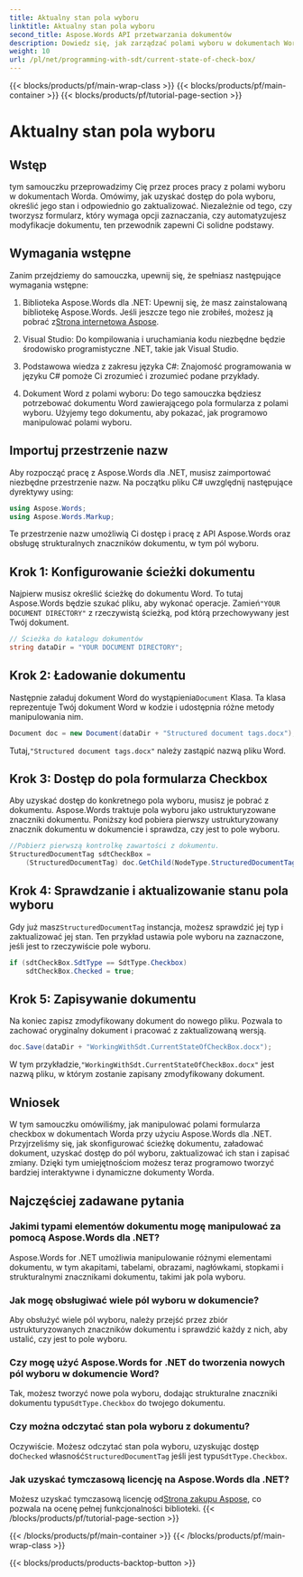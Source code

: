 ```yaml
---
title: Aktualny stan pola wyboru
linktitle: Aktualny stan pola wyboru
second_title: Aspose.Words API przetwarzania dokumentów
description: Dowiedz się, jak zarządzać polami wyboru w dokumentach Word za pomocą Aspose.Words dla .NET. Ten przewodnik obejmuje programowe konfigurowanie, aktualizowanie i zapisywanie pól wyboru.
weight: 10
url: /pl/net/programming-with-sdt/current-state-of-check-box/
---
```


{{< blocks/products/pf/main-wrap-class >}}
{{< blocks/products/pf/main-container >}}
{{< blocks/products/pf/tutorial-page-section >}}

# Aktualny stan pola wyboru

## Wstęp

tym samouczku przeprowadzimy Cię przez proces pracy z polami wyboru w dokumentach Worda. Omówimy, jak uzyskać dostęp do pola wyboru, określić jego stan i odpowiednio go zaktualizować. Niezależnie od tego, czy tworzysz formularz, który wymaga opcji zaznaczania, czy automatyzujesz modyfikacje dokumentu, ten przewodnik zapewni Ci solidne podstawy.

## Wymagania wstępne

Zanim przejdziemy do samouczka, upewnij się, że spełniasz następujące wymagania wstępne:

1.  Biblioteka Aspose.Words dla .NET: Upewnij się, że masz zainstalowaną bibliotekę Aspose.Words. Jeśli jeszcze tego nie zrobiłeś, możesz ją pobrać z[Strona internetowa Aspose](https://releases.aspose.com/words/net/).

2. Visual Studio: Do kompilowania i uruchamiania kodu niezbędne będzie środowisko programistyczne .NET, takie jak Visual Studio.

3. Podstawowa wiedza z zakresu języka C#: Znajomość programowania w języku C# pomoże Ci zrozumieć i zrozumieć podane przykłady.

4. Dokument Word z polami wyboru: Do tego samouczka będziesz potrzebować dokumentu Word zawierającego pola formularza z polami wyboru. Użyjemy tego dokumentu, aby pokazać, jak programowo manipulować polami wyboru.

## Importuj przestrzenie nazw

Aby rozpocząć pracę z Aspose.Words dla .NET, musisz zaimportować niezbędne przestrzenie nazw. Na początku pliku C# uwzględnij następujące dyrektywy using:

```csharp
using Aspose.Words;
using Aspose.Words.Markup;
```

Te przestrzenie nazw umożliwią Ci dostęp i pracę z API Aspose.Words oraz obsługę strukturalnych znaczników dokumentu, w tym pól wyboru.

## Krok 1: Konfigurowanie ścieżki dokumentu

 Najpierw musisz określić ścieżkę do dokumentu Word. To tutaj Aspose.Words będzie szukać pliku, aby wykonać operacje. Zamień`"YOUR DOCUMENT DIRECTORY"` z rzeczywistą ścieżką, pod którą przechowywany jest Twój dokument.

```csharp
// Ścieżka do katalogu dokumentów
string dataDir = "YOUR DOCUMENT DIRECTORY";
```

## Krok 2: Ładowanie dokumentu

 Następnie załaduj dokument Word do wystąpienia`Document` Klasa. Ta klasa reprezentuje Twój dokument Word w kodzie i udostępnia różne metody manipulowania nim.

```csharp
Document doc = new Document(dataDir + "Structured document tags.docx");
```

 Tutaj,`"Structured document tags.docx"` należy zastąpić nazwą pliku Word.

## Krok 3: Dostęp do pola formularza Checkbox

Aby uzyskać dostęp do konkretnego pola wyboru, musisz je pobrać z dokumentu. Aspose.Words traktuje pola wyboru jako ustrukturyzowane znaczniki dokumentu. Poniższy kod pobiera pierwszy ustrukturyzowany znacznik dokumentu w dokumencie i sprawdza, czy jest to pole wyboru.

```csharp
//Pobierz pierwszą kontrolkę zawartości z dokumentu.
StructuredDocumentTag sdtCheckBox =
    (StructuredDocumentTag) doc.GetChild(NodeType.StructuredDocumentTag, 0, true);
```

## Krok 4: Sprawdzanie i aktualizowanie stanu pola wyboru

 Gdy już masz`StructuredDocumentTag` instancja, możesz sprawdzić jej typ i zaktualizować jej stan. Ten przykład ustawia pole wyboru na zaznaczone, jeśli jest to rzeczywiście pole wyboru.

```csharp
if (sdtCheckBox.SdtType == SdtType.Checkbox)
    sdtCheckBox.Checked = true;
```

## Krok 5: Zapisywanie dokumentu

Na koniec zapisz zmodyfikowany dokument do nowego pliku. Pozwala to zachować oryginalny dokument i pracować z zaktualizowaną wersją.

```csharp
doc.Save(dataDir + "WorkingWithSdt.CurrentStateOfCheckBox.docx");
```

 W tym przykładzie,`"WorkingWithSdt.CurrentStateOfCheckBox.docx"` jest nazwą pliku, w którym zostanie zapisany zmodyfikowany dokument.

## Wniosek

W tym samouczku omówiliśmy, jak manipulować polami formularza checkbox w dokumentach Worda przy użyciu Aspose.Words dla .NET. Przyjrzeliśmy się, jak skonfigurować ścieżkę dokumentu, załadować dokument, uzyskać dostęp do pól wyboru, zaktualizować ich stan i zapisać zmiany. Dzięki tym umiejętnościom możesz teraz programowo tworzyć bardziej interaktywne i dynamiczne dokumenty Worda.

## Najczęściej zadawane pytania

### Jakimi typami elementów dokumentu mogę manipulować za pomocą Aspose.Words dla .NET?
Aspose.Words for .NET umożliwia manipulowanie różnymi elementami dokumentu, w tym akapitami, tabelami, obrazami, nagłówkami, stopkami i strukturalnymi znacznikami dokumentu, takimi jak pola wyboru.

### Jak mogę obsługiwać wiele pól wyboru w dokumencie?
Aby obsłużyć wiele pól wyboru, należy przejść przez zbiór ustrukturyzowanych znaczników dokumentu i sprawdzić każdy z nich, aby ustalić, czy jest to pole wyboru.

### Czy mogę użyć Aspose.Words for .NET do tworzenia nowych pól wyboru w dokumencie Word?
 Tak, możesz tworzyć nowe pola wyboru, dodając strukturalne znaczniki dokumentu typu`SdtType.Checkbox` do twojego dokumentu.

### Czy można odczytać stan pola wyboru z dokumentu?
 Oczywiście. Możesz odczytać stan pola wyboru, uzyskując dostęp do`Checked` własność`StructuredDocumentTag` jeśli jest typu`SdtType.Checkbox`.

### Jak uzyskać tymczasową licencję na Aspose.Words dla .NET?
 Możesz uzyskać tymczasową licencję od[Strona zakupu Aspose](https://purchase.aspose.com/temporary-license/), co pozwala na ocenę pełnej funkcjonalności biblioteki.
{{< /blocks/products/pf/tutorial-page-section >}}

{{< /blocks/products/pf/main-container >}}
{{< /blocks/products/pf/main-wrap-class >}}

{{< blocks/products/products-backtop-button >}}
